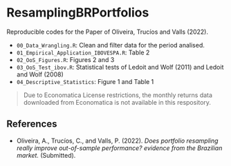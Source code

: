 # ResamplingBRPortfolios

Reproducible codes for the Paper of Oliveira, Trucíos and Valls (2022). 

- `00_Data_Wrangling.R`: Clean and filter data for the period analised.
- `01_Empirical_Application_IBOVESPA.R`: Table 2
- `02_OoS_Figures.R`: Figures 2 and 3
- `03_OoS_Test_ibov.R`: Statistical tests of Ledoit and Wolf (2011) and Ledoit and Wolf (2008)
- `04_Descriptive_Statistics`: Figure 1 and Table 1

> Due to Economatica License restrictions, the monthly returns data downloaded from Economatica is not available in this respository.

## References

- Oliveira, A., Trucíos, C., and Valls, P. (2022). _Does portfolio resampling really improve out-of-sample performance? evidence from the Brazilian market._ (Submitted).
